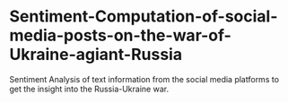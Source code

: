 # Sentiment-Computation-of-social-media-posts-on-the-war-of-Ukraine-agiant-Russia
Sentiment Analysis of text information from the social media platforms to get the insight into the Russia-Ukraine war. 

